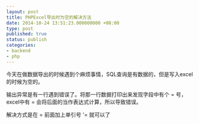 ```yaml
---
layout: post
title: PHPExcel导出时为空的解决方法
date: 2014-10-24 13:51:23.000000000 +08:00
type: post
published: true
status: publish
categories:
- backend
- php
---
```

今天在做数据导出的时候遇到个麻烦事情，SQL查询是有数据的，但是写入excel的时候为空的。

输出异常是有一行遇到错误了。将那一行数据打印出来发现字段中有个 = 号，excel中有 = 会将后面的当作表达式计算，所以导致错误。

解决方式是在 = 前面加上单引号 '= 就可以了